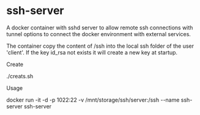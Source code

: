 # ssh-server

A docker container with sshd server to allow remote ssh connections with tunnel options to connect the docker environment with external services.

The container copy the content of /ssh into the local ssh folder of the user 'client'. If the key id_rsa not exists it will create a new key at startup.

Create

./creats.sh

Usage

docker run -it -d -p 1022:22 -v /mnt/storage/ssh/server:/ssh --name ssh-server ssh-server
 